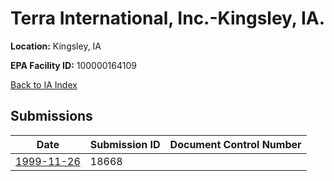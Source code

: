# Terra International, Inc.-Kingsley, IA.

**Location:** Kingsley, IA

**EPA Facility ID:** 100000164109

[Back to IA Index](../../index.md)

## Submissions

| Date | Submission ID | Document Control Number |
|------|--------------|-------------------------|
| [1999-11-26](submissions/18668.md) | 18668 |  |
